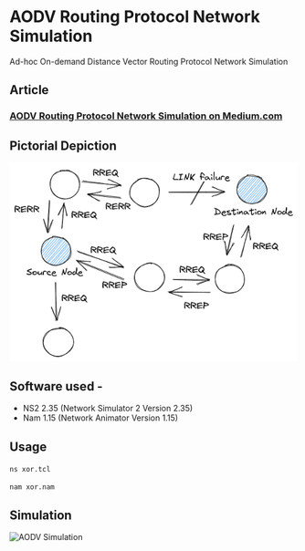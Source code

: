 # AODV Routing Protocol Network Simulation
Ad-hoc On-demand Distance Vector Routing Protocol Network Simulation

## Article
### [AODV Routing Protocol Network Simulation on Medium.com](https://now-its-abhi.medium.com/aodv-routing-protocol-network-simulation-53f3a23918aa?source=friends_link&sk=a16e256286176514cdab40110e8f5b21)

## Pictorial Depiction
![Diagram](https://github.com/abhinav-bhardwaj/AODV-Routing-Network-Simulation/blob/master/aodv.png)

## Software used -
- NS2 2.35 (Network Simulator 2 Version 2.35)
- Nam 1.15 (Network Animator Version 1.15)
## Usage
`ns xor.tcl`

`nam xor.nam`

## Simulation
![AODV Simulation](https://github.com/abhinav-bhardwaj/AODV-Routing-Network-Simulation/blob/master/aodv_ns2sim.gif)
